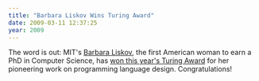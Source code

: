 ```yaml
---
title: "Barbara Liskov Wins Turing Award"
date: 2009-03-11 12:37:25
year: 2009
---
```

The word is out: MIT's <a href="http://pmg.lcs.mit.edu/~liskov/">Barbara Liskov</a>, the first American woman to earn a PhD in Computer Science, has <a href="http://www.acm.org/press-room/news-releases/turing-award-08">won this year's Turing Award</a> for her pioneering work on programming language design. Congratulations!
